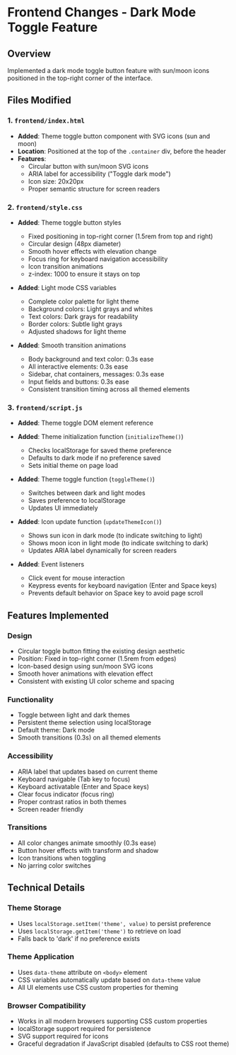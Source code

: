 # Frontend Changes - Dark Mode Toggle Feature

## Overview
Implemented a dark mode toggle button feature with sun/moon icons positioned in the top-right corner of the interface.

## Files Modified

### 1. `frontend/index.html`
- **Added**: Theme toggle button component with SVG icons (sun and moon)
- **Location**: Positioned at the top of the `.container` div, before the header
- **Features**:
  - Circular button with sun/moon SVG icons
  - ARIA label for accessibility ("Toggle dark mode")
  - Icon size: 20x20px
  - Proper semantic structure for screen readers

### 2. `frontend/style.css`
- **Added**: Theme toggle button styles
  - Fixed positioning in top-right corner (1.5rem from top and right)
  - Circular design (48px diameter)
  - Smooth hover effects with elevation change
  - Focus ring for keyboard navigation accessibility
  - Icon transition animations
  - z-index: 1000 to ensure it stays on top

- **Added**: Light mode CSS variables
  - Complete color palette for light theme
  - Background colors: Light grays and whites
  - Text colors: Dark grays for readability
  - Border colors: Subtle light grays
  - Adjusted shadows for light theme

- **Added**: Smooth transition animations
  - Body background and text color: 0.3s ease
  - All interactive elements: 0.3s ease
  - Sidebar, chat containers, messages: 0.3s ease
  - Input fields and buttons: 0.3s ease
  - Consistent transition timing across all themed elements

### 3. `frontend/script.js`
- **Added**: Theme toggle DOM element reference
- **Added**: Theme initialization function (`initializeTheme()`)
  - Checks localStorage for saved theme preference
  - Defaults to dark mode if no preference saved
  - Sets initial theme on page load

- **Added**: Theme toggle function (`toggleTheme()`)
  - Switches between dark and light modes
  - Saves preference to localStorage
  - Updates UI immediately

- **Added**: Icon update function (`updateThemeIcon()`)
  - Shows sun icon in dark mode (to indicate switching to light)
  - Shows moon icon in light mode (to indicate switching to dark)
  - Updates ARIA label dynamically for screen readers

- **Added**: Event listeners
  - Click event for mouse interaction
  - Keypress events for keyboard navigation (Enter and Space keys)
  - Prevents default behavior on Space key to avoid page scroll

## Features Implemented

### Design
- Circular toggle button fitting the existing design aesthetic
- Position: Fixed in top-right corner (1.5rem from edges)
- Icon-based design using sun/moon SVG icons
- Smooth hover animations with elevation effect
- Consistent with existing UI color scheme and spacing

### Functionality
- Toggle between light and dark themes
- Persistent theme selection using localStorage
- Default theme: Dark mode
- Smooth transitions (0.3s) on all themed elements

### Accessibility
- ARIA label that updates based on current theme
- Keyboard navigable (Tab key to focus)
- Keyboard activatable (Enter and Space keys)
- Clear focus indicator (focus ring)
- Proper contrast ratios in both themes
- Screen reader friendly

### Transitions
- All color changes animate smoothly (0.3s ease)
- Button hover effects with transform and shadow
- Icon transitions when toggling
- No jarring color switches

## Technical Details

### Theme Storage
- Uses `localStorage.setItem('theme', value)` to persist preference
- Uses `localStorage.getItem('theme')` to retrieve on load
- Falls back to 'dark' if no preference exists

### Theme Application
- Uses `data-theme` attribute on `<body>` element
- CSS variables automatically update based on `data-theme` value
- All UI elements use CSS custom properties for theming

### Browser Compatibility
- Works in all modern browsers supporting CSS custom properties
- localStorage support required for persistence
- SVG support required for icons
- Graceful degradation if JavaScript disabled (defaults to CSS root theme)
